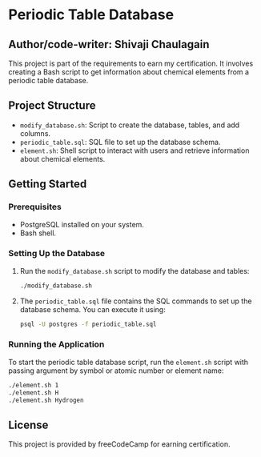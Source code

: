 # Periodic Table Database

Author/code-writer: Shivaji Chaulagain
----
This project is part of the requirements to earn my certification. It involves creating a Bash script to get information about chemical elements from a periodic table database.

## Project Structure

- `modify_database.sh`: Script to create the database, tables, and add columns.
- `periodic_table.sql`: SQL file to set up the database schema.
- `element.sh`: Shell script to interact with users and retrieve information about chemical elements.

## Getting Started

### Prerequisites

- PostgreSQL installed on your system.
- Bash shell.

### Setting Up the Database

1. Run the `modify_database.sh` script to modify the database and tables:

    ```bash
    ./modify_database.sh
    ```

2. The `periodic_table.sql` file contains the SQL commands to set up the database schema. You can execute it using:

    ```bash
    psql -U postgres -f periodic_table.sql
    ```

### Running the Application

To start the periodic table database script, run the `element.sh` script with passing argument by symbol or atomic number or element name:

```bash
./element.sh 1
./element.sh H
./element.sh Hydrogen
```


## License

This project is provided by freeCodeCamp for earning certification.